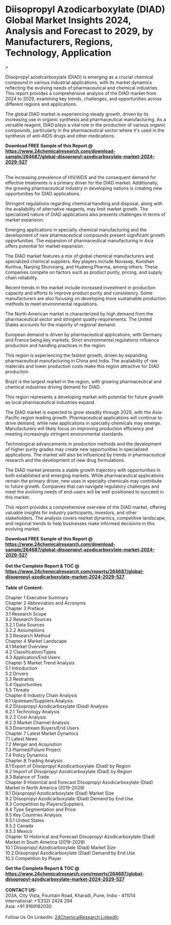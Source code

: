 <h1>Diisopropyl Azodicarboxylate (DIAD) Global Market Insights 2024, Analysis and Forecast to 2029, by Manufacturers, Regions, Technology, Application</h1><p>&gt; 

</p><p>Diisopropyl azodicarboxylate (DIAD) is emerging as a crucial chemical compound in various industrial applications, with its market dynamics reflecting the evolving needs of pharmaceutical and chemical industries. This report provides a comprehensive analysis of the DIAD market from 2024 to 2029, examining key trends, challenges, and opportunities across different regions and applications.</p><p>The global DIAD market is experiencing steady growth, driven by its increasing use in organic synthesis and pharmaceutical manufacturing. As a versatile reagent, DIAD plays a vital role in the production of various organic compounds, particularly in the pharmaceutical sector where it's used in the synthesis of anti-AIDS drugs and other medications.</p><div><b>Download FREE Sample of this Report @ 
            <a href="https://www.24chemicalresearch.com/download-sample/264687/global-diisopropyl-azodicarboxylate-market-2024-2029-527">
            https://www.24chemicalresearch.com/download-sample/264687/global-diisopropyl-azodicarboxylate-market-2024-2029-527</a></b></div><br><p>The increasing prevalence of HIV/AIDS and the consequent demand for effective treatments is a primary driver for the DIAD market. Additionally, the growing pharmaceutical industry in developing nations is creating new opportunities for DIAD applications.</p><p>Stringent regulations regarding chemical handling and disposal, along with the availability of alternative reagents, may limit market growth. The specialized nature of DIAD applications also presents challenges in terms of market expansion.</p><p>Emerging applications in specialty chemical manufacturing and the development of new pharmaceutical compounds present significant growth opportunities. The expansion of pharmaceutical manufacturing in Asia offers potential for market expansion.</p><p>The DIAD market features a mix of global chemical manufacturers and specialized chemical suppliers. Key players include Novasep, Kunshan Kunhua, Nanjing Shunxiang, and Huateng Pharma, among others. These companies compete on factors such as product purity, pricing, and supply chain reliability.</p><p>Recent trends in the market include increased investment in production capacity and efforts to improve product purity and consistency. Some manufacturers are also focusing on developing more sustainable production methods to meet environmental regulations.</p><p>The North American market is characterized by high demand from the pharmaceutical sector and stringent quality requirements. The United States accounts for the majority of regional demand.</p><p>European demand is driven by pharmaceutical applications, with Germany and France being key markets. Strict environmental regulations influence production and handling practices in the region.</p><p>This region is experiencing the fastest growth, driven by expanding pharmaceutical manufacturing in China and India. The availability of raw materials and lower production costs make this region attractive for DIAD production.</p><p>Brazil is the largest market in the region, with growing pharmaceutical and chemical industries driving demand for DIAD.</p><p>This region represents a developing market with potential for future growth as local pharmaceutical industries expand.</p><p>The DIAD market is expected to grow steadily through 2029, with the Asia-Pacific region leading growth. Pharmaceutical applications will continue to drive demand, while new applications in specialty chemicals may emerge. Manufacturers will likely focus on improving production efficiency and meeting increasingly stringent environmental standards.</p><p>Technological advancements in production methods and the development of higher purity grades may create new opportunities in specialized applications. The market will also be influenced by trends in pharmaceutical research and the development of new drug formulations.</p><p>The DIAD market presents a stable growth trajectory with opportunities in both established and emerging markets. While pharmaceutical applications remain the primary driver, new uses in specialty chemicals may contribute to future growth. Companies that can navigate regulatory challenges and meet the evolving needs of end-users will be well-positioned to succeed in this market.</p><p>This report provides a comprehensive overview of the DIAD market, offering valuable insights for industry participants, investors, and other stakeholders. The analysis covers market dynamics, competitive landscape, and regional trends to help businesses make informed decisions in this evolving market.</p><div><b>Download FREE Sample of this Report @ 
            <a href="https://www.24chemicalresearch.com/download-sample/264687/global-diisopropyl-azodicarboxylate-market-2024-2029-527">
            https://www.24chemicalresearch.com/download-sample/264687/global-diisopropyl-azodicarboxylate-market-2024-2029-527</a></b></div><br><div><b>Get the Complete Report & TOC @ 
            <a href="https://www.24chemicalresearch.com/reports/264687/global-diisopropyl-azodicarboxylate-market-2024-2029-527">
            https://www.24chemicalresearch.com/reports/264687/global-diisopropyl-azodicarboxylate-market-2024-2029-527</a></b></div><br>
            <b>Table of Content:</b><p>Chapter 1 Executive Summary<br />
Chapter 2 Abbreviation and Acronyms<br />
Chapter 3 Preface<br />
3.1 Research Scope<br />
3.2 Research Sources<br />
3.2.1 Data Sources<br />
3.2.2 Assumptions<br />
3.3 Research Method<br />
Chapter 4 Market Landscape<br />
4.1 Market Overview<br />
4.2 Classification/Types<br />
4.3 Application/End Users<br />
Chapter 5 Market Trend Analysis<br />
5.1 Introduction<br />
5.2 Drivers<br />
5.3 Restraints<br />
5.4 Opportunities<br />
5.5 Threats<br />
Chapter 6 Industry Chain Analysis<br />
6.1 Upstream/Suppliers Analysis<br />
6.2 Diisopropyl Azodicarboxylate (Diad) Analysis<br />
6.2.1 Technology Analysis<br />
6.2.2 Cost Analysis<br />
6.2.3 Market Channel Analysis<br />
6.3 Downstream Buyers/End Users<br />
Chapter 7 Latest Market Dynamics<br />
7.1 Latest News<br />
7.2 Merger and Acquisition<br />
7.3 Planned/Future Project<br />
7.4 Policy Dynamics<br />
Chapter 8 Trading Analysis<br />
8.1 Export of Diisopropyl Azodicarboxylate (Diad) by Region<br />
8.2 Import of Diisopropyl Azodicarboxylate (Diad) by Region<br />
8.3 Balance of Trade<br />
Chapter 9 Historical and Forecast Diisopropyl Azodicarboxylate (Diad) Market in North America (2019-2029)<br />
9.1 Diisopropyl Azodicarboxylate (Diad) Market Size<br />
9.2 Diisopropyl Azodicarboxylate (Diad) Demand by End Use<br />
9.3 Competition by Players/Suppliers<br />
9.4 Type Segmentation and Price<br />
9.5 Key Countries Analysis<br />
9.5.1 United States<br />
9.5.2 Canada<br />
9.5.3 Mexico<br />
Chapter 10 Historical and Forecast Diisopropyl Azodicarboxylate (Diad) Market in South America (2019-2029)<br />
10.1 Diisopropyl Azodicarboxylate (Diad) Market Size<br />
10.2 Diisopropyl Azodicarboxylate (Diad) Demand by End Use<br />
10.3 Competition by Player</p><div><b>Get the Complete Report & TOC @ 
            <a href="https://www.24chemicalresearch.com/reports/264687/global-diisopropyl-azodicarboxylate-market-2024-2029-527">
            https://www.24chemicalresearch.com/reports/264687/global-diisopropyl-azodicarboxylate-market-2024-2029-527</a></b></div><br><b>CONTACT US:</b><br>
            203A, City Vista, Fountain Road, Kharadi, Pune, India - 411014<br>
            International: +1(332) 2424 294<br>
            Asia: +91 9169162030 <br><br>
            Follow Us On LinkedIn: <a href="https://www.linkedin.com/company/24chemicalresearch/">24ChemicalResearch LinkedIn</a>